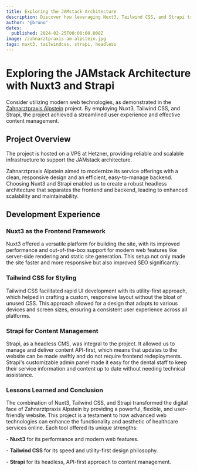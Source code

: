 ```yaml
---
title: Exploring the JAMstack Architecture
description: Discover how leveraging Nuxt3, Tailwind CSS, and Strapi transformed the online presence of a practice by exploring JAMstack architecture.
author: '@bruno'
dates:
  published: 2024-02-25T00:00:00.000Z
image: /zahnarztpraxis-am-alpstein.jpg
tags: nuxt3, tailwindcss, strapi, headless
---
```


# Exploring the JAMstack Architecture with Nuxt3 and Strapi

Consider utilizing modern web technologies, as demonstrated in the [Zahnarztpraxis Alpstein](https://www.zahnarztpraxis-alpstein.ch/) project. By employing Nuxt3, Tailwind CSS, and Strapi, the project achieved a streamlined user experience and effective content management.

## Project Overview

The project is hosted on a VPS at Hetzner, providing reliable and scalable infrastructure to support the JAMstack architecture.

Zahnarztpraxis Alpstein aimed to modernize its service offerings with a clean, responsive design and an efficient, easy-to-manage backend. Choosing Nuxt3 and Strapi enabled us to create a robust headless architecture that separates the frontend and backend, leading to enhanced scalability and maintainability.

## Development Experience

### Nuxt3 as the Frontend Framework

Nuxt3 offered a versatile platform for building the site, with its improved performance and out-of-the-box support for modern web features like server-side rendering and static site generation. This setup not only made the site faster and more responsive but also improved SEO significantly.

### Tailwind CSS for Styling

Tailwind CSS facilitated rapid UI development with its utility-first approach, which helped in crafting a custom, responsive layout without the bloat of unused CSS. This approach allowed for a design that adapts to various devices and screen sizes, ensuring a consistent user experience across all platforms.

### Strapi for Content Management

Strapi, as a headless CMS, was integral to the project. It allowed us to manage and deliver content API-first, which means that updates to the website can be made swiftly and do not require frontend redeployments. Strapi's customizable admin panel made it easy for the dental staff to keep their service information and content up to date without needing technical assistance.

### Lessons Learned and Conclusion

The combination of Nuxt3, Tailwind CSS, and Strapi transformed the digital face of Zahnarztpraxis Alpstein by providing a powerful, flexible, and user-friendly website. This project is a testament to how advanced web technologies can enhance the functionality and aesthetic of healthcare services online. Each tool offered its unique strengths:

\- **Nuxt3** for its performance and modern web features.

\- **Tailwind CSS** for its speed and utility-first design philosophy.

\- **Strapi** for its headless, API-first approach to content management.